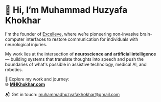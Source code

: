 # 👋 Hi, I’m Muhammad Huzyafa Khokhar

I'm the founder of [Excelleve](https://excelleve.com/), where we’re pioneering non-invasive brain-computer interfaces to restore communication for individuals with neurological injuries.

My work lies at the intersection of **neuroscience and artificial intelligence** — building systems that translate thoughts into speech and push the boundaries of what's possible in assistive technology, medical AI, and robotics.

🚀 Explore my work and journey:  
🌐 **[MHKhokhar.com](https://mhkhokhar.com)**

📬 Get in touch: muhammadhuzyafakhokhar@gmail.com

